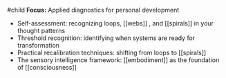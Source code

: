 #child 
**Focus:** Applied diagnostics for personal development

- Self-assessment: recognizing loops, [[webs]] , and [[spirals]]  in your thought patterns
- Threshold recognition: identifying when systems are ready for transformation
- Practical recalibration techniques: shifting from loops to [[spirals]] 
- The sensory intelligence framework: [[embodiment]]  as the foundation of [[consciousness]]